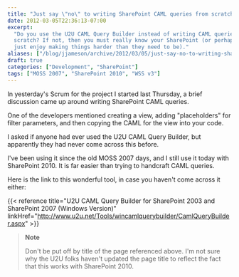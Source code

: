 ```yaml
---
title: "Just say \"no\" to writing SharePoint CAML queries from scratch"
date: 2012-03-05T22:36:13-07:00
excerpt:
  "Do you use the U2U CAML Query Builder instead of writing CAML queries from
  scratch? If not, then you must really know your SharePoint (or perhaps you
  just enjoy making things harder than they need to be)."
aliases: ["/blog/jjameson/archive/2012/03/05/just-say-no-to-writing-sharepoint-caml-queries-from-scratch.aspx"]
draft: true
categories: ["Development", "SharePoint"]
tags: ["MOSS 2007", "SharePoint 2010", "WSS v3"]
---
```


In yesterday's Scrum for the project I started last Thursday, a brief discussion
came up around writing SharePoint CAML queries.

One of the developers mentioned creating a view, adding "placeholders" for
filter parameters, and then copying the CAML for the view into your code.

I asked if anyone had ever used the U2U CAML Query Builder, but apparently they
had never come across this before.

I've been using it since the old MOSS 2007 days, and I still use it today with
SharePoint 2010. It is far easier than trying to handcraft CAML queries.

Here is the link to this wonderful tool, in case you haven't come across it
either:

{{< reference
title="U2U CAML Query Builder for SharePoint 2003 and SharePoint 2007 (Windows Version)"
linkHref="http://www.u2u.net/Tools/wincamlquerybuilder/CamlQueryBuilder.aspx" >}}

> **Note**
>
> Don't be put off by title of the page referenced above. I'm not sure why the
> U2U folks haven't updated the page title to reflect the fact that this works
> with SharePoint 2010.
